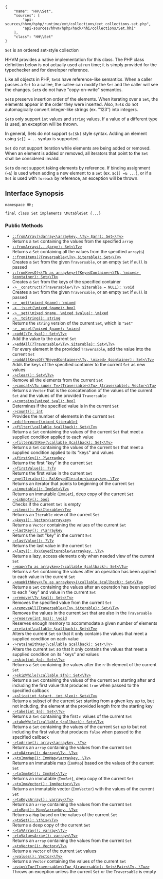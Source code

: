 ``` yamlmeta
{
    "name": "HH\\Set",
    "sources": [
        "api-sources/hhvm/hphp/runtime/ext/collections/ext_collections-set.php",
        "api-sources/hhvm/hphp/hack/hhi/collections/Set.hhi"
    ],
    "class": "HH\\Set"
}
```




` Set ` is an ordered set-style collection




HHVM provides a native
implementation for this class. The PHP class definition below is not
actually used at run time; it is simply provided for the typechecker and
for developer reference.




Like all objects in PHP, ` Set `s have reference-like semantics. When a caller
passes a `` Set `` to a callee, the callee can modify the ``` Set ``` and the caller
will see the changes. ```` Set ````s do not have "copy-on-write" semantics.




` Set `s preserve insertion order of the elements. When iterating over a
`` Set ``, the elements appear in the order they were inserted. Also, ``` Set ```s do
not automagically convert integer-like strings (ex. "123") into integers.




` Set `s only support `` int `` values and ``` string ``` values. If a value of a
different type is used, an exception will be thrown.




In general, Sets do not support ` $c[$k] ` style syntax. Adding an element
using `` $c[] = .. `` syntax is supported.




` Set ` do not support iteration while elements are being added or removed.
When an element is added or removed, all iterators that point to the `` Set ``
shall be considered invalid.




` Set `s do not support taking elements by reference. If binding assignment
(`` =& ``) is used when adding a new element to a ``` Set ``` (ex. ```` $c[] =& ... ````), or
if a ````` Set ````` is used with `````` foreach `````` by reference, an exception will be thrown.




## Interface Synopsis




``` Hack
namespace HH;

final class Set implements \MutableSet {...}
```




### Public Methods




+ [` ::fromArray(\darray<\arraykey, \Tv> $arr): Set<\Tv> `](</hack/reference/class/HH.Set/fromArray/>)\
  Returns a `` Set `` containing the values from the specified ``` array ```
+ [` ::fromArrays(...$argv): Set<\Tv> `](</hack/reference/class/HH.Set/fromArrays/>)\
  Returns a `` Set `` containing all the values from the specified ``` array ```(s)
+ [` ::fromItems(?Traversable<\Tv> $iterable): Set<\Tv> `](</hack/reference/class/HH.Set/fromItems/>)\
  Creates a `` Set `` from the given ``` Traversable ```, or an empty ```` Set ```` if ````` null `````
  is passed
+ [` ::fromKeysOf<\Tk as arraykey>(?KeyedContainer<\Tk, \mixed> $container): Set<\Tk> `](</hack/reference/class/HH.Set/fromKeysOf/>)\
  Creates a `` Set `` from the keys of the specified container
+ [` ->__construct(?Traversable<\Tv> $iterable = NULL): \void `](</hack/reference/class/HH.Set/__construct/>)\
  Creates a `` Set `` from the given ``` Traversable ```, or an empty ```` Set ```` if ````` null `````
  is passed
+ [` ->__get(\mixed $name): \mixed `](</hack/reference/class/HH.Set/__get/>)
+ [` ->__isset(\mixed $name): bool `](</hack/reference/class/HH.Set/__isset/>)
+ [` ->__set(\mixed $name, \mixed $value): \mixed `](</hack/reference/class/HH.Set/__set/>)
+ [` ->__toString(): string `](</hack/reference/class/HH.Set/__toString/>)\
  Returns the `` string `` version of the current ``` Set ```, which is ```` "Set" ````
+ [` ->__unset(\mixed $name): \mixed `](</hack/reference/class/HH.Set/__unset/>)
+ [` ->add(\Tv $val): Set<\Tv> `](</hack/reference/class/HH.Set/add/>)\
  Add the value to the current `` Set ``
+ [` ->addAll(?Traversable<\Tv> $iterable): Set<\Tv> `](</hack/reference/class/HH.Set/addAll/>)\
  For every element in the provided `` Traversable ``, add the value into the
  current ``` Set ```
+ [` ->addAllKeysOf(?KeyedContainer<\Tv, \mixed> $container): Set<\Tv> `](</hack/reference/class/HH.Set/addAllKeysOf/>)\
  Adds the keys of the specified container to the current `` Set `` as new
  values
+ [` ->clear(): Set<\Tv> `](</hack/reference/class/HH.Set/clear/>)\
  Remove all the elements from the current `` Set ``
+ [` ->concat<\Tu super Tv>(Traversable<\Tu> $traversable): Vector<\Tu> `](</hack/reference/class/HH.Set/concat/>)\
  Returns a `` Vector `` that is the concatenation of the values of the current
  ``` Set ``` and the values of the provided ```` Traversable ````
+ [` ->contains(\mixed $val): bool `](</hack/reference/class/HH.Set/contains/>)\
  Determines if the specified value is in the current `` Set ``
+ [` ->count(): int `](</hack/reference/class/HH.Set/count/>)\
  Provides the number of elements in the current `` Set ``
+ [` ->difference(\mixed $iterable) `](</hack/reference/class/HH.Set/difference/>)
+ [` ->filter(\callable $callback): Set<\Tv> `](</hack/reference/class/HH.Set/filter/>)\
  Returns a `` Set `` containing the values of the current ``` Set ``` that meet
  a supplied condition applied to each value
+ [` ->filterWithKey(\callable $callback): Set<\Tv> `](</hack/reference/class/HH.Set/filterWithKey/>)\
  Returns a `` Set `` containing the values of the current ``` Set ``` that meet
  a supplied condition applied to its "keys" and values
+ [` ->firstKey(): ?\arraykey `](</hack/reference/class/HH.Set/firstKey/>)\
  Returns the first "key" in the current `` Set ``
+ [` ->firstValue(): ?\Tv `](</hack/reference/class/HH.Set/firstValue/>)\
  Returns the first value in the current `` Set ``
+ [` ->getIterator(): Rx\KeyedIterator<\arraykey, \Tv> `](</hack/reference/class/HH.Set/getIterator/>)\
  Returns an iterator that points to beginning of the current `` Set ``
+ [` ->immutable(): ImmSet<\Tv> `](</hack/reference/class/HH.Set/immutable/>)\
  Returns an immutable (`` ImmSet ``), deep copy of the current ``` Set ```
+ [` ->isEmpty(): bool `](</hack/reference/class/HH.Set/isEmpty/>)\
  Checks if the current `` Set `` is empty
+ [` ->items(): Rx\Iterable<\Tv> `](</hack/reference/class/HH.Set/items/>)\
  Returns an `` Iterable `` view of the current ``` Set ```
+ [` ->keys(): Vector<\arraykey> `](</hack/reference/class/HH.Set/keys/>)\
  Returns a `` Vector `` containing the values of the current ``` Set ```
+ [` ->lastKey(): ?\arraykey `](</hack/reference/class/HH.Set/lastKey/>)\
  Returns the last "key" in the current `` Set ``
+ [` ->lastValue(): ?\Tv `](</hack/reference/class/HH.Set/lastValue/>)\
  Returns the last value in the current `` Set ``
+ [` ->lazy(): Rx\KeyedIterable<\arraykey, \Tv> `](</hack/reference/class/HH.Set/lazy/>)\
  Returns a lazy, access elements only when needed view of the current
  `` Set ``
+ [` ->map<\Tu as arraykey>(\callable $callback): Set<\Tu> `](</hack/reference/class/HH.Set/map/>)\
  Returns a `` Set `` containing the values after an operation has been applied
  to each value in the current ``` Set ```
+ [` ->mapWithKey<\Tu as arraykey>(\callable $callback): Set<\Tu> `](</hack/reference/class/HH.Set/mapWithKey/>)\
  Returns a `` Set `` containing the values after an operation has been applied
  to each "key" and value in the current ``` Set ```
+ [` ->remove(\Tv $val): Set<\Tv> `](</hack/reference/class/HH.Set/remove/>)\
  Removes the specified value from the current `` Set ``
+ [` ->removeAll(Traversable<\Tv> $iterable): Set<\Tv> `](</hack/reference/class/HH.Set/removeAll/>)\
  Removes the values in the current `` Set `` that are also in the ``` Traversable ```
+ [` ->reserve(int $sz): \void `](</hack/reference/class/HH.Set/reserve/>)\
  Reserves enough memory to accommodate a given number of elements
+ [` ->retain(\callable $callback): Set<\Tv> `](</hack/reference/class/HH.Set/retain/>)\
  Alters the current `` Set `` so that it only contains the values that meet a
  supplied condition on each value
+ [` ->retainWithKey(\callable $callback): Set<\Tv> `](</hack/reference/class/HH.Set/retainWithKey/>)\
  Alters the current `` Set `` so that it only contains the values that meet a
  supplied condition on its "keys" and values
+ [` ->skip(int $n): Set<\Tv> `](</hack/reference/class/HH.Set/skip/>)\
  Returns a `` Set `` containing the values after the ``` n ```-th element of the
  current ```` Set ````
+ [` ->skipWhile(\callable $fn): Set<\Tv> `](</hack/reference/class/HH.Set/skipWhile/>)\
  Returns a `` Set `` containing the values of the current ``` Set ``` starting after
  and including the first value that produces ```` true ```` when passed to the
  specified callback
+ [` ->slice(int $start, int $len): Set<\Tv> `](</hack/reference/class/HH.Set/slice/>)\
  Returns a subset of the current `` Set `` starting from a given key up to, but
  not including, the element at the provided length from the starting key
+ [` ->take(int $n): Set<\Tv> `](</hack/reference/class/HH.Set/take/>)\
  Returns a `` Set `` containing the first ``` n ``` values of the current ```` Set ````
+ [` ->takeWhile(\callable $callback): Set<\Tv> `](</hack/reference/class/HH.Set/takeWhile/>)\
  Returns a `` Set `` containing the values of the current ``` Set ``` up to but not
  including the first value that produces ```` false ```` when passed to the
  specified callback
+ [` ->toArray(): array<\arraykey, \Tv> `](</hack/reference/class/HH.Set/toArray/>)\
  Returns an `` array `` containing the values from the current ``` Set ```
+ [` ->toDArray(): darray<\Tv, \Tv> `](</hack/reference/class/HH.Set/toDArray/>)
+ [` ->toImmMap(): ImmMap<\arraykey, \Tv> `](</hack/reference/class/HH.Set/toImmMap/>)\
  Returns an immutable map (`` ImmMap ``) based on the values of the current
  ``` Set ```
+ [` ->toImmSet(): ImmSet<\Tv> `](</hack/reference/class/HH.Set/toImmSet/>)\
  Returns an immutable (`` ImmSet ``), deep copy of the current ``` Set ```
+ [` ->toImmVector(): ImmVector<\Tv> `](</hack/reference/class/HH.Set/toImmVector/>)\
  Returns an immutable vector (`` ImmVector ``) with the values of the current
  ``` Set ```
+ [` ->toKeysArray(): varray<\Tv> `](</hack/reference/class/HH.Set/toKeysArray/>)\
  Returns an `` array `` containing the values from the current ``` Set ```
+ [` ->toMap(): Map<\arraykey, \Tv> `](</hack/reference/class/HH.Set/toMap/>)\
  Returns a `` Map `` based on the values of the current ``` Set ```
+ [` ->toSet(): \this<\Tv> `](</hack/reference/class/HH.Set/toSet/>)\
  Returns a deep copy of the current `` Set ``
+ [` ->toVArray(): varray<\Tv> `](</hack/reference/class/HH.Set/toVArray/>)
+ [` ->toValuesArray(): varray<\Tv> `](</hack/reference/class/HH.Set/toValuesArray/>)\
  Returns an `` array `` containing the values from the current ``` Set ```
+ [` ->toVector(): Vector<\Tv> `](</hack/reference/class/HH.Set/toVector/>)\
  Returns a `` Vector `` of the current ``` Set ``` values
+ [` ->values(): Vector<\Tv> `](</hack/reference/class/HH.Set/values/>)\
  Returns a `` Vector `` containing the values of the current ``` Set ```
+ [` ->zip<\Tu>(Traversable<\Tu> $traversable): Set<\Pair<\Tv, \Tu>> `](</hack/reference/class/HH.Set/zip/>)\
  Throws an exception unless the current `` Set `` or the ``` Traversable ``` is
  empty
<!-- HHAPIDOC -->
